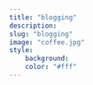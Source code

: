 ```yaml
---
title: "blogging"
description: 
slug: "blogging"
image: "coffee.jpg"
style:
    background: 
    color: "#fff"
---
```

